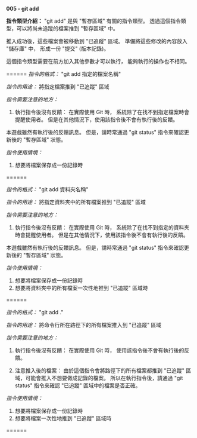 **005 - git add**

**指令類型介紹：**
"git add" 是與 "暫存區域" 有關的指令類型。
透過這個指令類型，可以將尚未追蹤的檔案推到 "暫存區域" 中。

推入成功後，這些檔案會被移動到 "已追蹤" 區域。
準備將這些修改的內容放入 "儲存庫" 中，
形成一份 "提交" (版本記錄)。

這個指令類型需要在前方加入其他參數才可以執行，
能夠執行的操作也不相同。

======
*指令的格式：* 
"git add 指定的檔案名稱"

*指令的用途：* 
將指定檔案推到 "已追蹤" 區域

*指令需要注意的地方：*
1. 執行指令後沒有反饋：
在實際使用 Git 時，
系統除了在找不到指定檔案時會提醒使用者。
但是在其他情況下，使用該指令後不會有執行後的反饋。

本遊戲雖然有執行後的反饋訊息。
但是，請時常通過 "git status" 指令來確認更新後的 "暫存區域" 狀態。

*指令使用情境：*
1. 想要將檔案保存成一份記錄時

======

*指令的格式：* 
"git add 資料夾名稱"

*指令的用途：* 
將指定資料夾中的所有檔案推到 "已追蹤" 區域

*指令需要注意的地方：*
1. 執行指令後沒有反饋：
在實際使用 Git 時，
系統除了在找不到指定的資料夾時會提醒使用者。
但是在其他情況下，使用該指令後不會有執行後的反饋。

本遊戲雖然有執行後的反饋訊息。
但是，請時常通過 "git status" 指令來確認更新後的 "暫存區域" 狀態。

*指令使用情境：*
1. 想要將檔案保存成一份記錄時
2. 想要將資料夾中的所有檔案一次性地推到 "已追蹤" 區域時

======

*指令的格式：* 
"git add ."

*指令的用途：* 
將命令行所在路徑下的所有檔案推入到 "已追蹤" 區域


*指令需要注意的地方：*
1. 執行指令後沒有反饋：
在實際使用 Git 時，
使用該指令後不會有執行後的反饋。

2. 注意推入後的檔案：
由於這個指令會將路徑下的所有檔案都推到 "已追蹤" 區域，可能會推入不想要做成記錄的檔案。
所以在執行指令後，請通過 "git status" 指令來確認 "已追蹤" 區域中的檔案是否正確。

*指令使用情境：*
1. 想要將檔案保存成一份記錄時
2. 想要將檔案一次性地推到 "已追蹤" 區域時

======